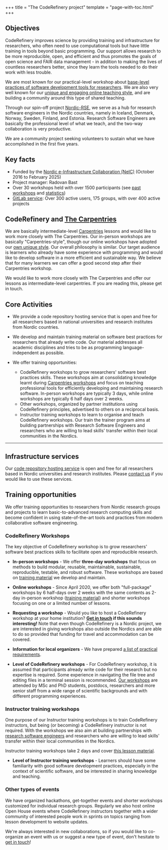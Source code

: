 +++
title = "The CodeRefinery project"
template = "page-with-toc.html"
+++

## Objectives

CodeRefinery improves science by providing training and infrastructure
for researchers, who often need to use computational tools but have
little training in tools beyond basic programming.  Our support allows
research to be more reproducible, open, and efficient and thus
promotes the goals of open science and FAIR data management - in
addition to making the lives of countless researchers better, since
they learn the tools needed to do their work with less trouble.

We are most known for our practical-level workshop
about [base-level practices of software development tools for
researchers](@/lessons/core.md).  We are also very well known for our
[unique and engaging online teaching
style](@/workshops/teaching-style.md), and are building a community
around this type of shared teaching.

Through our spin-off project [Nordic-RSE](https://nordic-rse.org), we
serve as a hub for research software engineers in the Nordic
countries, namely in Iceland, Denmark, Norway, Sweden, Finland, and
Estonia.  Research Software Engineers are basically the professional
level of what we teach, and the two-way collaboration is very
productive.

We are a community project seeking volunteers to sustain what we have
accomplished in the first five years.


## Key facts

- Funded by the [Nordic e-Infrastructure Collaboration (NeIC)](https://neic.no/) (October 2016 to February 2025)
- Project manager: Radovan Bast
- Over 30 workshops held with over 1500 participants (see [past workshops](/workshops/past/) and [statistics](/about/statistics/))
- [GitLab service](/repository/): Over 300 active users, 175 groups, with over 400 active projects


## CodeRefinery and [The Carpentries](https://carpentries.org/)

We are basically intermediate-level
[Carpentries](https://carpentries.org/) lessons and would like to work
more closely with The Carpentries.  Our in-person workshops are
basically "Carpentries-style", though our online workshops have
adopted our [own unique style](@/workshops/teaching-style.md).  Our
overall philosophy is similar.  Our target audience is learners who
already have some experience with programming and would like to
develop software in a more efficient and sustainable way.  We believe
that for many learners we can offer a good second step after their
Carpentries workshop.

We would like to work more closely with The Carpentries and offer our
lessons as intermediate-level carpentries.  If you are reading this,
please get in touch.


## Core Activities

* We provide a code repository hosting service that is open and free for all researchers based in national universities and research institutes from Nordic countries.
* We develop and maintain training material on software best practices for researchers that already write code. Our material addresses all academic disciplines and tries to be as programming language-independent as possible.
* We offer training opportunities:

    * CodeRefinery workshops to grow researchers' software best practices skills. These workshops aim at consolidating knowledge learnt during [Carpentries workshops](https://carpentries.org/workshops/) and focus on teaching professional tools for efficiently developing and maintaining research software. In-person workshops are typically 3 days, while online workshops are typically 6 half days over 2 weeks.
    * Other workshops, organized by partner institutions using CodeRefinery principles, advertised to others on a reciprocal basis.
    * Instructor training workshops to learn to organise and teach CodeRefinery workshops. Our train the trainer program aims at building partnerships with Research Software Engineers and researchers who are willing to lead skills' transfer within their local communities in the Nordics.

---

## Infrastructure services

Our [code repository hosting service](/repository/) is open and free for all
researchers based in Nordic universities and research institutes. Please
[contact us](/organization/contact/) if you would like to use these services.


## Training opportunities

We offer training opportunities to researchers from Nordic research groups and projects
to learn basic-to-advanced research computing skills and become confident in using
state-of-the-art tools and practices from modern collaborative software
engineering.


### CodeRefinery Workshops 

The key objective of CodeRefinery workshop is to grow researchers' software
best practices skills to facilitate open and reproducible research.

* **In-person workshops** - We offer **three-day workshops** that focus on methods to build
modular, reusable, maintainable, sustainable, reproducible, testable, and
robust software.  These workshops are based on [training material](/lessons/)
we develop and maintain.
* **Online workshops** - Since April 2020, we offer both "full-package" workshops by 6 half-days over 2 weeks with the same contents as 2-day in-person workshop ([training material](/lessons/)) and shorter workshops focusing on one or a limited number of lessons. 
* **Requesting a workshop** - Would you like to host a CodeRefinery workshop at your home institution?
**[Get in touch](/organization/contact/) if this sounds interesting!**
Note that even though CodeRefinery is a Nordic project, we are interested in giving workshops
also outside the Nordics and are able to do so provided that funding for travel and
accommodation can be covered.

* **Information for local organizers** -  We have prepared [a list of practical requirements](https://coderefinery.github.io/manuals/workshop-requirements-inperson/).


* **Level of CodeRefinery workshops** - For CodeRefinery workshop, it is assumed that participants already write code for their research but no expertise is required.  Some experience in navigating
the file tree and editing files in a terminal session is recommended.
[Our workshops](/workshops/) are attended by MSc and PhD students, postdocs,
researchers and more senior staff from a wide range of scientific backgrounds
and with different programming experiences.


### Instructor training workshops

One purpose of our Instructor training workshops is to train
CodeRefinery instructors, but being (or becoming) a CodeRefinery
instructor is not required. With the workshops we also aim at building
partnerships with [research software engineers](https://nordic-rse.org)
and researchers who are willing to lead skills' transfer within their
local communities in the Nordics.

Instructor training workshops take 2 days and cover [this lesson
material](https://coderefinery.github.io/instructor-training/).

* **Level of Instructor training workshops** - Learners should have some familiarity with good software development practices, especially in the context of scientific software, and be
interested in sharing knowledge and teaching.

### Other types of events

We have organized hackathons, get-together events and shorter workshops
customized for individual research groups. Regularly we also host
online Open House events where CodeRefinery instructors together with
a wider community of interested people work in sprints on topics
ranging from lesson development to website updates.

We're always interested in new collaborations, so if you would like to
co-organize an event with us or suggest a new type of event, don't
hesitate to [get in touch](@/join/organizations.md)!
